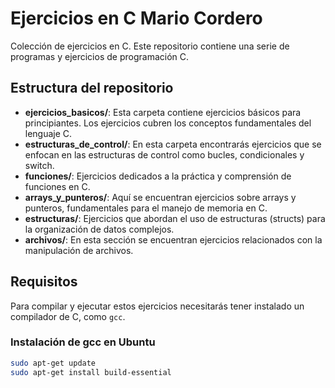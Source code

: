 # Ejercicios en C Mario Cordero

Colección de ejercicios en C. Este repositorio contiene una serie de programas y ejercicios de programación C.

## Estructura del repositorio

- **ejercicios_basicos/**: Esta carpeta contiene ejercicios básicos para principiantes. Los ejercicios cubren los conceptos fundamentales del lenguaje C.
- **estructuras_de_control/**: En esta carpeta encontrarás ejercicios que se enfocan en las estructuras de control como bucles, condicionales y switch.
- **funciones/**: Ejercicios dedicados a la práctica y comprensión de funciones en C.
- **arrays_y_punteros/**: Aquí se encuentran ejercicios sobre arrays y punteros, fundamentales para el manejo de memoria en C.
- **estructuras/**: Ejercicios que abordan el uso de estructuras (structs) para la organización de datos complejos.
- **archivos/**: En esta sección se encuentran ejercicios relacionados con la manipulación de archivos.

## Requisitos

Para compilar y ejecutar estos ejercicios necesitarás tener instalado un compilador de C, como `gcc`.

### Instalación de gcc en Ubuntu

```sh
sudo apt-get update
sudo apt-get install build-essential